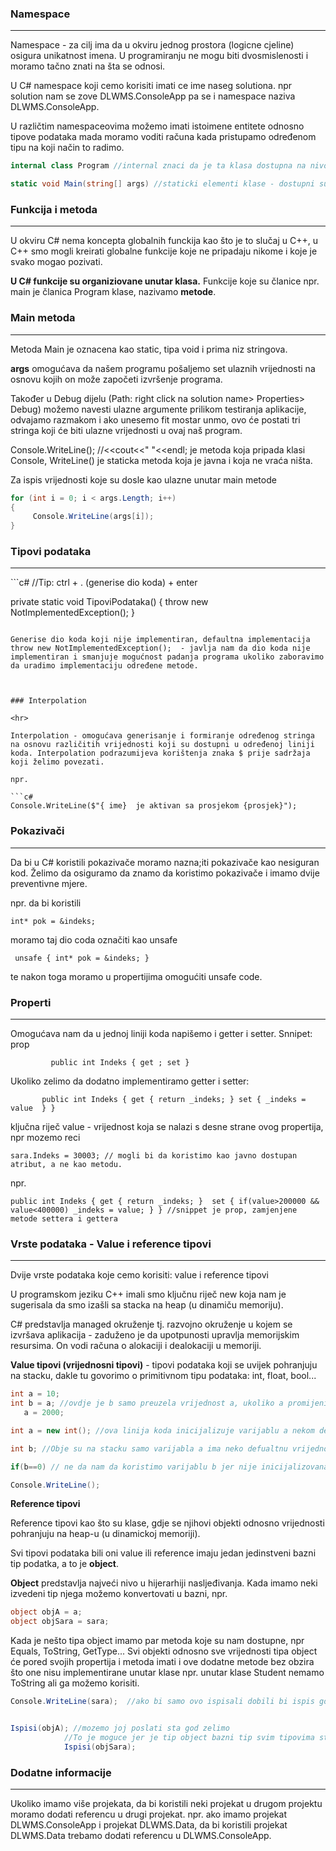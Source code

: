 ### **Namespace**

<hr> 

Namespace - za cilj ima da u okviru jednog prostora (logicne cjeline) osigura unikatnost imena. U programiranju ne mogu biti dvosmislenosti i moramo tačno znati na šta se odnosi. 

U C# namespace koji cemo korisiti imati ce ime naseg solutiona. npr solution nam se zove DLWMS.ConsoleApp pa se i namespace naziva DLWMS.ConsoleApp.

U različtim namespaceovima možemo imati istoimene entitete odnosno tipove podataka mada moramo voditi računa kada pristupamo određenom tipu na koji način to radimo.

```c#
internal class Program //internal znaci da je ta klasa dostupna na nivou odredjenog namespace-a.

static void Main(string[] args) //staticki elementi klase - dostupni su na nivou klase, za pristup njima nam nije potreban objekat i pristupamo diretkno preko klase. 
```



### **Funkcija i metoda**

<hr>

U okviru C# nema koncepta globalnih funckija kao što je to slučaj u C++, u C++ smo mogli kreirati globalne funkcije koje ne pripadaju nikome i koje je svako mogao pozivati. 

**U C# funkcije su organiziovane unutar klasa.** Funkcije koje su članice npr. main je članica Program klase, nazivamo **metode**. 



### Main metoda

<hr> 

Metoda Main je oznacena kao static, tipa void i prima niz stringova. 

**args** omogućava da našem programu pošaljemo set ulaznih vrijednosti na osnovu kojih on može započeti izvršenje programa.

Također u Debug dijelu (Path: right click na solution name> Properties> Debug) možemo navesti ulazne argumente prilikom testiranja aplikacije, odvajamo razmakom i ako unesemo fit mostar unmo, ovo će postati tri stringa koji će biti ulazne vrijednosti u ovaj naš program.

Console.WriteLine(); //<<cout<<" "<<endl; je metoda koja pripada klasi Console, WriteLine() je staticka metoda koja je javna i koja ne vraća ništa. 

Za ispis vrijednosti koje su dosle kao ulazne unutar main metode

```c#
for (int i = 0; i < args.Length; i++)
{
     Console.WriteLine(args[i]); 
}
```



### Tipovi podataka

<hr>
```c#
//Tip: ctrl + . (generise dio koda) + enter

private static void TipoviPodataka()
        {
            throw new NotImplementedException();
        }
```

Generise dio koda koji nije implementiran, defaultna implementacija  throw new NotImplementedException();  - javlja nam da dio koda nije implementiran i smanjuje mogućnost padanja programa ukoliko zaboravimo da uradimo implementaciju određene metode. 



### Interpolation

<hr>

Interpolation - omogućava generisanje i formiranje određenog stringa na osnovu različitih vrijednosti koji su dostupni u određenoj liniji koda. Interpolation podrazumijeva korištenja znaka $ prije sadržaja koji želimo povezati. 

npr. 

```c#
Console.WriteLine($"{ ime}  je aktivan sa prosjekom {prosjek}");
```



### Pokazivači 

<hr>

Da bi u C# koristili pokazivače moramo nazna;iti pokazivače kao nesiguran kod. Želimo da osiguramo da znamo da koristimo pokazivače i imamo dvije preventivne mjere. 

npr. da bi koristili 

`int* pok = &indeks;`

moramo taj dio coda označiti kao unsafe 

` unsafe
            {
            int* pok = &indeks;
            }`

te nakon toga moramo u propertijima omogućiti unsafe code. 



### Properti

<hr> 

Omogućava nam da u jednoj liniji koda napišemo i getter i setter. Snnipet: prop

`         public int Indeks { get ; set }`

Ukoliko zelimo da dodatno implementiramo getter i setter: 

 `        public int Indeks { get { return _indeks; } set { _indeks = value  } } ` 

ključna riječ value - vrijednost koja se nalazi s desne strane ovog propertija, npr mozemo reci 

`sara.Indeks = 30003; // mogli bi da koristimo kao javno dostupan atribut, a ne kao metodu.`   

  npr. 

`public int Indeks {
            get { return _indeks; } 
            set {
                if(value>200000 && value<400000)
                _indeks = value; }
        } //snippet je prop, zamjenjene metode settera i gettera`

   

### Vrste podataka - Value i reference tipovi

<hr>

Dvije vrste podataka koje cemo korisiti: value i reference tipovi

U programskom jeziku C++ imali smo ključnu riječ new koja nam je sugerisala da smo izašli sa stacka na heap (u dinamiču memoriju). 

C# predstavlja managed okruženje tj. razvojno okruženje u kojem se izvršava aplikacija - zaduženo je da upotpunosti upravlja memorijskim resursima. On vodi računa o alokaciji i dealokaciji u memoriji.

**Value tipovi (vrijednosni tipovi)** - tipovi podataka koji se uvijek pohranjuju na stacku, dakle tu govorimo o primitivnom tipu podataka: int, float, bool... 

```c#
int a = 10;
int b = a; //ovdje je b samo preuzela vrijednost a, ukoliko a promijenimo, b ce ostati nepromjenjeno
   a = 2000;

int a = new int(); //ova linija koda inicijalizuje varijablu a nekom defaultnom vrijednoscu

int b; //Obje su na stacku samo varijabla a ima neko defualtnu vrijednosti (a==0)Console.WriteLine();

if(b==0) // ne da nam da koristimo varijablu b jer nije inicijalizovana, stoga ne mozemo je porediti

Console.WriteLine();
```



**Reference tipovi**

Reference tipovi kao što su klase, gdje se njihovi objekti odnosno vrijednosti pohranjuju na heap-u (u dinamickoj memoriji). 



Svi tipovi podataka bili oni value ili reference imaju jedan jedinstveni bazni tip podatka, a to je **object**. 

**Object** predstavlja najveći nivo u hijerarhiji nasljeđivanja. Kada imamo neki izvedeni tip njega možemo konvertovati u bazni, npr. 

```c#
object objA = a;
object objSara = sara;
```

Kada je nešto tipa object imamo par metoda koje su nam dostupne, npr Equals, ToString, GetType... Svi objekti odnosno sve vrijednosti tipa object će pored svojih propertija i metoda imati i ove dodatne metode bez obzira što one nisu implementirane unutar klase npr. unutar klase Student nemamo ToString ali ga možemo korisiti. 



```c#
Console.WriteLine(sara);  //ako bi samo ovo ispisali dobili bi ispis gdje se nazali objekat sara, odnosno putanju  (DLWMS.Data.Student),//Ovo je bazna ToString metoda, ukoliko ne zelimo da se to desava i zelimo da ispisemo propertije objekta, moramo napraviti override u klasi Student


Ispisi(objA); //mozemo joj poslati sta god zelimo
            //To je moguce jer je tip object bazni tip svim tipovima sto znaci da ih u svakom momentu mozemo pretvoriti u taj tip i vratiti 
            Ispisi(objSara); 
```



### Dodatne informacije

<hr> 

Ukoliko imamo više projekata, da bi koristili neki projekat u drugom projektu moramo dodati referencu u drugi projekat. npr. ako imamo projekat DLWMS.ConsoleApp i projekat DLWMS.Data, da bi koristili projekat DLWMS.Data trebamo dodati referencu u DLWMS.ConsoleApp.







